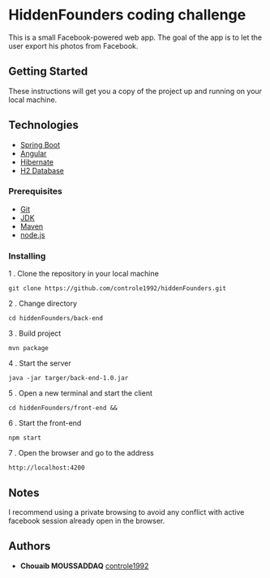 # HiddenFounders coding challenge

This is a small Facebook-powered web app. The goal of the app is to let the user export his photos from Facebook.
## Getting Started

These instructions will get you a copy of the project up and running on your local machine.

## Technologies ##
* [Spring Boot](https://spring.io/)
* [Angular](http://angular.io/)
* [Hibernate](http://hibernate.org/)
* [H2 Database](http://www.h2database.com/html/main.html)

### Prerequisites

* [Git](https://git-scm.com/book/en/v2/Getting-Started-Installing-Git)
* [JDK ](https://www.java.com/en/download/)
* [Maven](https://maven.apache.org/install.html)
* [node.js](https://nodejs.org/en/download/) 

### Installing

1 . Clone the repository in your local machine
```
git clone https://github.com/controle1992/hiddenFounders.git
```

2 . Change directory
```
cd hiddenFounders/back-end
```
3 . Build project
```
mvn package
```
4 . Start the server
```
java -jar targer/back-end-1.0.jar
```
5 . Open a new terminal and start the client
```
cd hiddenFounders/front-end && 
```
6 . Start the front-end
```
npm start
```
7 . Open the browser and go to the address
```
http://localhost:4200
```

## Notes

I recommend using a private browsing to avoid any conflict with active facebook session already open in the browser.

## Authors

* **Chouaib MOUSSADDAQ** [controle1992](https://github.com/controle1992)
